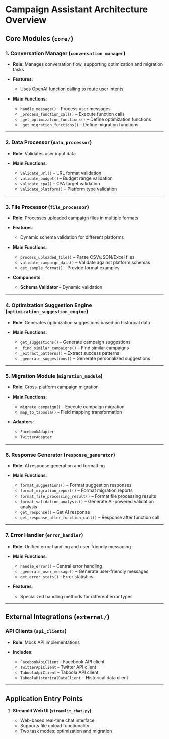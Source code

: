 # Campaign Assistant Architecture Overview

## Core Modules (`core/`)

### 1. Conversation Manager (`conversation_manager`)

* **Role**: Manages conversation flow, supporting optimization and migration tasks
* **Features**:

  * Uses OpenAI function calling to route user intents
* **Main Functions**:

  * `handle_message()` – Process user messages
  * `_process_function_call()` – Execute function calls
  * `_get_optimization_functions()` – Define optimization functions
  * `_get_migration_functions()` – Define migration functions

---

### 2. Data Processor (`data_processor`)

* **Role**: Validates user input data
* **Main Functions**:

  * `validate_url()` – URL format validation
  * `validate_budget()` – Budget range validation
  * `validate_cpa()` – CPA target validation
  * `validate_platform()` – Platform type validation

---

### 3. File Processor (`file_processor`)

* **Role**: Processes uploaded campaign files in multiple formats
* **Features**:

  * Dynamic schema validation for different platforms
* **Main Functions**:

  * `process_uploaded_file()` – Parse CSV/JSON/Excel files
  * `validate_campaign_data()` – Validate against platform schemas
  * `get_sample_format()` – Provide format examples
* **Components**:

  * **Schema Validator** – Dynamic validation

---

### 4. Optimization Suggestion Engine (`optimization_suggestion_engine`)

* **Role**: Generates optimization suggestions based on historical data
* **Main Functions**:

  * `get_suggestions()` – Generate campaign suggestions
  * `_find_similar_campaigns()` – Find similar campaigns
  * `_extract_patterns()` – Extract success patterns
  * `_generate_suggestions()` – Generate personalized suggestions

---

### 5. Migration Module (`migration_module`)

* **Role**: Cross-platform campaign migration
* **Main Functions**:

  * `migrate_campaign()` – Execute campaign migration
  * `map_to_taboola()` – Field mapping transformation
* **Adapters**:

  * `FacebookAdapter`
  * `TwitterAdapter`

---

### 6. Response Generator (`response_generator`)

* **Role**: AI response generation and formatting
* **Main Functions**:

  * `format_suggestions()` – Format suggestion responses
  * `format_migration_report()` – Format migration reports
  * `format_file_processing_result()` – Format file processing results
  * `format_validation_analysis()` – Generate AI-powered validation analysis
  * `get_response()` – Get AI response
  * `get_response_after_function_call()` – Response after function call

---

### 7. Error Handler (`error_handler`)

* **Role**: Unified error handling and user-friendly messaging
* **Main Functions**:

  * `handle_error()` – Central error handling
  * `_generate_user_message()` – Generate user-friendly messages
  * `get_error_stats()` – Error statistics
* **Features**:

  * Specialized handling methods for different error types

---

## External Integrations (`external/`)

### API Clients (`api_clients`)

* **Role**: Mock API implementations
* **Includes**:

  * `FacebookApiClient` – Facebook API client
  * `TwitterApiClient` – Twitter API client
  * `TaboolaApiClient` – Taboola API client
  * `TaboolaHistoricalDataClient` – Historical data client

---

## Application Entry Points

1. **Streamlit Web UI (`streamlit_chat.py`)**

   * Web-based real-time chat interface
   * Supports file upload functionality
   * Two task modes: optimization and migration
